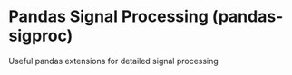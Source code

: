 # Pandas Signal Processing (pandas-sigproc)
Useful pandas extensions for detailed signal processing
